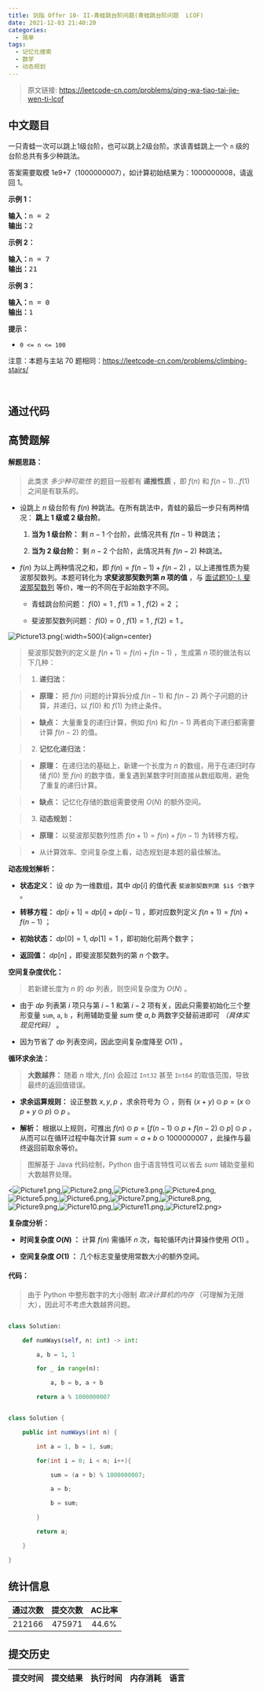 ```yaml
---
title: 剑指 Offer 10- II-青蛙跳台阶问题(青蛙跳台阶问题  LCOF)
date: 2021-12-03 21:40:20
categories:
  - 简单
tags:
  - 记忆化搜索
  - 数学
  - 动态规划
---
```


> 原文链接: https://leetcode-cn.com/problems/qing-wa-tiao-tai-jie-wen-ti-lcof




## 中文题目
<div><p>一只青蛙一次可以跳上1级台阶，也可以跳上2级台阶。求该青蛙跳上一个 <code>n</code>&nbsp;级的台阶总共有多少种跳法。</p>

<p>答案需要取模 1e9+7（1000000007），如计算初始结果为：1000000008，请返回 1。</p>

<p><strong>示例 1：</strong></p>

<pre><strong>输入：</strong>n = 2
<strong>输出：</strong>2
</pre>

<p><strong>示例 2：</strong></p>

<pre><strong>输入：</strong>n = 7
<strong>输出：</strong>21
</pre>

<p><strong>示例 3：</strong></p>

<pre><strong>输入：</strong>n = 0
<strong>输出：</strong>1</pre>

<p><strong>提示：</strong></p>

<ul>
	<li><code>0 &lt;= n &lt;= 100</code></li>
</ul>

<p>注意：本题与主站 70 题相同：<a href="https://leetcode-cn.com/problems/climbing-stairs/">https://leetcode-cn.com/problems/climbing-stairs/</a></p>

<p>&nbsp;</p>
</div>

## 通过代码
<RecoDemo>
</RecoDemo>


## 高赞题解
#### 解题思路：

> 此类求 *多少种可能性* 的题目一般都有 **递推性质** ，即 $f(n)$ 和 $f(n-1)$…$f(1)$ 之间是有联系的。

- 设跳上 $n$ 级台阶有 $f(n)$ 种跳法。在所有跳法中，青蛙的最后一步只有两种情况： **跳上 $1$ 级或 $2$ 级台阶**。
  1. **当为 $1$ 级台阶：** 剩 $n-1$ 个台阶，此情况共有 $f(n-1)$ 种跳法；
  2. **当为 $2$ 级台阶：** 剩 $n-2$ 个台阶，此情况共有 $f(n-2)$ 种跳法。
- $f(n)$ 为以上两种情况之和，即 $f(n)=f(n-1)+f(n-2)$ ，以上递推性质为斐波那契数列。本题可转化为 **求斐波那契数列第 $n$ 项的值** ，与 [面试题10- I. 斐波那契数列](https://leetcode-cn.com/problems/fei-bo-na-qi-shu-lie-lcof/solution/mian-shi-ti-10-i-fei-bo-na-qi-shu-lie-dong-tai-gui/) 等价，唯一的不同在于起始数字不同。
  - 青蛙跳台阶问题： $f(0)=1$ ,  $f(1)=1$ , $f(2)=2$ ；
  - 斐波那契数列问题： $f(0)=0$ , $f(1)=1$ , $f(2)=1$ 。

![Picture13.png](../images/qing-wa-tiao-tai-jie-wen-ti-lcof-0.png){:width=500}{:align=center}

> 斐波那契数列的定义是 $f(n + 1) = f(n) + f(n - 1)$ ，生成第 $n$ 项的做法有以下几种：
> 1. **递归法：**
>    - **原理：** 把 $f(n)$ 问题的计算拆分成 $f(n-1)$ 和 $f(n-2)$ 两个子问题的计算，并递归，以 $f(0)$ 和 $f(1)$ 为终止条件。
>    - **缺点：** 大量重复的递归计算，例如 $f(n)$ 和 $f(n - 1)$ 两者向下递归都需要计算 $f(n - 2)$ 的值。
> 2. **记忆化递归法：**
>    - **原理：** 在递归法的基础上，新建一个长度为 $n$ 的数组，用于在递归时存储 $f(0)$ 至 $f(n)$ 的数字值，重复遇到某数字时则直接从数组取用，避免了重复的递归计算。
>    - **缺点：** 记忆化存储的数组需要使用 $O(N)$ 的额外空间。
> 3. **动态规划：**
>    - **原理：** 以斐波那契数列性质 $f(n + 1) = f(n) + f(n - 1)$ 为转移方程。
>    - 从计算效率、空间复杂度上看，动态规划是本题的最佳解法。

**动态规划解析：**

- **状态定义：** 设 $dp$ 为一维数组，其中 $dp[i]$ 的值代表 `斐波那契数列第 $i$ 个数字` 。
- **转移方程：** $dp[i + 1] = dp[i] + dp[i - 1]$ ，即对应数列定义 $f(n + 1) = f(n) + f(n - 1)$ ；
- **初始状态：** $dp[0] = 1$, $dp[1] = 1$ ，即初始化前两个数字；
- **返回值：** $dp[n]$ ，即斐波那契数列的第 $n$ 个数字。

**空间复杂度优化：**

> 若新建长度为 $n$ 的 $dp$ 列表，则空间复杂度为 $O(N)$ 。
- 由于 $dp$ 列表第 $i$ 项只与第 $i-1$ 和第 $i-2$ 项有关，因此只需要初始化三个整形变量 `sum`, `a`, `b` ，利用辅助变量 $sum$ 使 $a, b$ 两数字交替前进即可 *（具体实现见代码）* 。
- 因为节省了 $dp$ 列表空间，因此空间复杂度降至 $O(1)$ 。

**循环求余法：**

> **大数越界：** 随着 $n$ 增大, $f(n)$ 会超过 `Int32` 甚至 `Int64` 的取值范围，导致最终的返回值错误。 
- **求余运算规则：** 设正整数 $x, y, p$ ，求余符号为 $\odot$ ，则有 $(x + y) \odot p = (x \odot p + y \odot p) \odot p$ 。
- **解析：** 根据以上规则，可推出 $f(n) \odot p = [f(n-1) \odot p + f(n-2) \odot p] \odot p$ ，从而可以在循环过程中每次计算 $sum = a + b \odot 1000000007$ ，此操作与最终返回前取余等价。

> 图解基于 Java 代码绘制，Python 由于语言特性可以省去 $sum$ 辅助变量和大数越界处理。

<![Picture1.png](../images/qing-wa-tiao-tai-jie-wen-ti-lcof-1.png),![Picture2.png](../images/qing-wa-tiao-tai-jie-wen-ti-lcof-2.png),![Picture3.png](../images/qing-wa-tiao-tai-jie-wen-ti-lcof-3.png),![Picture4.png](../images/qing-wa-tiao-tai-jie-wen-ti-lcof-4.png),![Picture5.png](../images/qing-wa-tiao-tai-jie-wen-ti-lcof-5.png),![Picture6.png](../images/qing-wa-tiao-tai-jie-wen-ti-lcof-6.png),![Picture7.png](../images/qing-wa-tiao-tai-jie-wen-ti-lcof-7.png),![Picture8.png](../images/qing-wa-tiao-tai-jie-wen-ti-lcof-8.png),![Picture9.png](../images/qing-wa-tiao-tai-jie-wen-ti-lcof-9.png),![Picture10.png](../images/qing-wa-tiao-tai-jie-wen-ti-lcof-10.png),![Picture11.png](../images/qing-wa-tiao-tai-jie-wen-ti-lcof-11.png),![Picture12.png](../images/qing-wa-tiao-tai-jie-wen-ti-lcof-12.png)>

**复杂度分析：**

- **时间复杂度 $O(N)$ ：** 计算 $f(n)$ 需循环 $n$ 次，每轮循环内计算操作使用 $O(1)$ 。
- **空间复杂度 $O(1)$ ：** 几个标志变量使用常数大小的额外空间。

#### 代码：

> 由于 Python 中整形数字的大小限制 *取决计算机的内存* （可理解为无限大），因此可不考虑大数越界问题。

```python []
class Solution:
    def numWays(self, n: int) -> int:
        a, b = 1, 1
        for _ in range(n):
            a, b = b, a + b
        return a % 1000000007
```

```java []
class Solution {
    public int numWays(int n) {
        int a = 1, b = 1, sum;
        for(int i = 0; i < n; i++){
            sum = (a + b) % 1000000007;
            a = b;
            b = sum;
        }
        return a;
    }
}
```

## 统计信息
| 通过次数 | 提交次数 | AC比率 |
| :------: | :------: | :------: |
|    212166    |    475971    |   44.6%   |

## 提交历史
| 提交时间 | 提交结果 | 执行时间 |  内存消耗  | 语言 |
| :------: | :------: | :------: | :--------: | :--------: |
